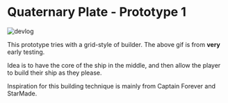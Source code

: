 # Quaternary Plate - Prototype 1

![devlog](https://github.com/jilleJr/Quaternary-Plate/blob/prototype-01/Devlog/grid_building.gif)

This prototype tries with a grid-style of builder. The above gif is from **very** early testing.

Idea is to have the core of the ship in the middle, and then allow the player to build their ship as they please.

Inspiration for this building technique is mainly from Captain Forever and StarMade.
